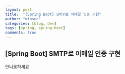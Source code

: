```yaml
---
layout: post
title:  "[Spring Boot] SMTP로 이메일 인증 구현"
author: "minseo"
categories: [blog, dev]
tags: [spring, spring-boot]
comments: true
---
```

## [Spring Boot] SMTP로 이메일 인증 구현

안니옹하세요